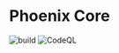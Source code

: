 # Phoenix Core
![build](https://github.com/redsarow/PhoenixCore/workflows/build/badge.svg)
![CodeQL](https://github.com/redsarow/PhoenixCore/workflows/CodeQL/badge.svg)
